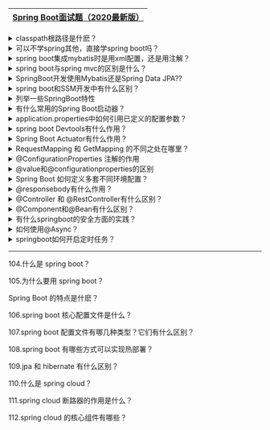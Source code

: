 
[Spring Boot面试题（2020最新版）](https://thinkwon.blog.csdn.net/article/details/104397299)|
---|

<details>
<summary>classpath根路径是什麽？</summary>
  
  classpath根路径就是指resources目录下

  
</details>


<details>
<summary>可以不学spring其他，直接学spring boot吗？</summary>
  https://www.zhihu.com/question/303235503
  
</details>

<details>
<summary>spring boot集成mybatis时是用xml配置，还是用注解？</summary>
https://www.zhihu.com/question/294748079
  
</details>

<details>
<summary>spring boot与spring mvc的区别是什么？</summary>
https://www.zhihu.com/question/64671972
  
</details>

<details>
<summary>SpringBoot开发使用Mybatis还是Spring Data JPA??</summary>
https://www.zhihu.com/question/316458408
  
</details>

<details>
<summary>spring boot和SSM开发中有什么区别？</summary>
https://www.zhihu.com/question/284488830
  
</details>

<details>
<summary>列举一些SpringBoot特性</summary>
  
1、创建独立的Spring项目

2、内置Tomcat和Jetty容器

3、提供一个starter POMs来简化Maven配置

4、提供了一系列大型项目中常见的非功能性特性，如安全、指标，健康检测、外部配置等

5、完全没有代码生成和xml配置文件

</details> 

<details>
<summary>有什么常用的Spring Boot启动器？</summary>
  
spring-boot-starter： 核心启动器，包括自动配置支持，日志记录和YAML

spring-boot-starter-aop： 使用Spring AOP和AspectJ进行面向方面编程的启动器

spring-boot-starter-data-jpa： 使用Spring Data JPA和Hibernate的启动器

spring-boot-starter-jdbc： 用于将JDBC与HikariCP连接池一起使用的启动器

spring-boot-starter-security： 使用Spring Security的启动器

spring-boot-starter-test： 用于测试Spring Boot应用程序的启动器

spring-boot-starter-web： 用于构建Web的入门者，包括使用Spring MVC的RESTful应用程序  

</details> 

<details>
<summary>application.properties中如何引用已定义的配置参数？</summary>

使用${},比如：
book.name = XXX
book.desc = ${book.name} 's desc

</details> 

<details>
<summary>spring boot Devtools有什么作用？</summary>

[Spring DevTools 介绍](https://blog.csdn.net/isea533/article/details/70495714)

</details> 

<details>
<summary>Spring Boot Actuator有什么作用？</summary>

监控和管理Spring Boot应用，比如Mappring、健康检查、审计、统计和HTTP追踪等。所有的这些特性可以通过JMX或者HTTP endpoints来获得。

</details> 

<details>
<summary>RequestMapping 和 GetMapping 的不同之处在哪里？</summary>

RequestMapping 具有类属性的，可以进行 GET,POST,PUT 或者其它的注释中具有的请求方法。

GetMapping 是 GET 请求方法中的一个特例。它只是 ResquestMapping 的一个延伸，目的是为了提高清晰度。

</details> 

<details>
<summary>@ConfigurationProperties 注解的作用</summary>

将配置属性注入到bean 
类似如下：

```java

@Component
@ConfigurationProperties(prefix = "person")
public class Person {

private String firstName;

}

application.properties属性：
person.firstName = XXX

```

</details> 

<details>
<summary>@value和@configurationproperties的区别</summary>

[springboot @value和@configurationproperties注解的区别](https://www.cnblogs.com/slowcity/p/9097969.html)

</details> 

<details>
<summary>Spring Boot 如何定义多套不同环境配置？</summary>

提供多套配置文件，如：

applcation.properties
application-dev.properties
application-test.properties
application-prod.properties

[Spring Boot - Profile不同环境配置](https://mp.weixin.qq.com/s/K0kdQwoo2t5FDsTUJttSAA)

</details> 

<details>
<summary>@responsebody有什么作用？</summary>
  
@responsebody后返回结果不会被解析为跳转路径，而是直接写入HTTP response body中。比如异步获取json数据，加上@responsebody后，会直接返回json数据。该注解一般会配合@RequestMapping一起使用。

</details> 

<details>
<summary>@Controller 和 @RestController有什么区别？</summary>
  
@RestController 是Spring4之后加入的注解，原来在@Controller中返回json需要@ResponseBody来配合，如果直接用@RestController替代@Controller就不需要再配置@ResponseBody，默认返回json格式。而@Controller是用来创建处理http请求的对象，一般结合@RequestMapping使用。

</details> 

<details>
<summary>@Component和@Bean有什么区别？</summary>
  
@Component被用在要被自动扫描和装配的类上。@Component类中使用方法或字段时不会使用CGLIB增强(及不使用代理类：调用任何方法，使用任何变量，拿到的是原始对象)Spring 注解@Component等效于@Service,@Controller,@Repository
@Bean主要被用在方法上，来显式声明要用生成的类;用@Configuration注解该类，用@Bean标注方法等价于XML中配置bean。

现在项目上，本工程中的类，一般都使用@Component来生成bean。在把通过web service取得的类，生成Bean时，使用@Bean和getter方法来生成bean

</details> 


<details>
<summary>有什么springboot的安全方面的实践？</summary>
  
[10 种保护 Spring Boot 应用的绝佳方法](https://mp.weixin.qq.com/s/HG4_StZyNCoWx02mUVCs1g)

</details> 

<details>
<summary>如何使用@Async？</summary>
  
现在启动类@SpringBootApplication后面加入@EnableAsync，定义@Component类中的异步任务方法，其中注解@Async，方法返回void或者Future<T>，调用方法即平常的@Autowired实例化即可。

</details> 

<details>
<summary>springboot如何开启定时任务？</summary>
  
定义启动类@EnableScheduling，然后在任务类使用cron表达式来定义任务时间，比如@Scheduled(cron="/6 * * * * ?")代表每6秒一次，再如：“0 0 12 * * ?” 每天中午12点触发。

</details> 























---

104.什么是 spring boot？

105.为什么要用 spring boot？

Spring Boot 的特点是什麽？

106.spring boot 核心配置文件是什么？

107.spring boot 配置文件有哪几种类型？它们有什么区别？

108.spring boot 有哪些方式可以实现热部署？

109.jpa 和 hibernate 有什么区别？

110.什么是 spring cloud？

111.spring cloud 断路器的作用是什么？

112.spring cloud 的核心组件有哪些？

